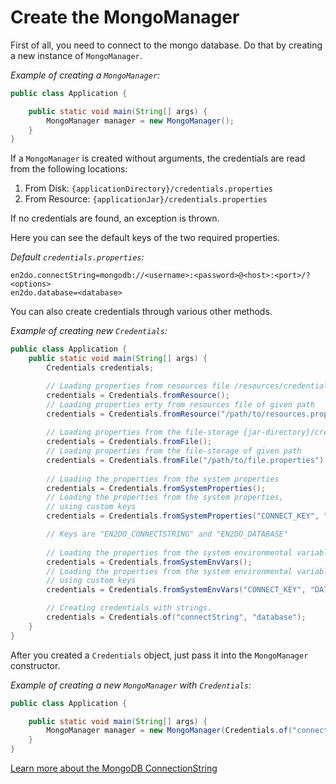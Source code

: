 # Create the MongoManager

First of all, you need to connect to the mongo database. Do that by creating a new instance of `MongoManager`.

_Example of creating a `MongoManager`:_

```java
public class Application {

    public static void main(String[] args) {
        MongoManager manager = new MongoManager();
    }
}
```

If a `MongoManager` is created without arguments, the credentials are read from the following locations:

1. From Disk: `{applicationDirectory}/credentials.properties`
2. From Resource: `{applicationJar}/credentials.properties`

If no credentials are found, an exception is thrown.

Here you can see the default keys of the two required properties.

_Default `credentials.properties`:_

```properties
en2do.connectString=mongodb://<username>:<password>@<host>:<port>/?<options>
en2do.database=<database>
```

You can also create credentials through various other methods.

_Example of creating new `Credentials`:_

```java
public class Application {
    public static void main(String[] args) {
        Credentials credentials;

        // Loading properties from resources file /resources/credentials.properties
        credentials = Credentials.fromResource(); 
        // Loading properties erty from resources file of given path
        credentials = Credentials.fromResource("/path/to/resources.properties");
        
        // Loading properties from the file-storage {jar-directory}/credentials.properties
        credentials = Credentials.fromFile();
        // Loading properties from the file-storage of given path
        credentials = Credentials.fromFile("/path/to/file.properties");
        
        // Loading the properties from the system properties
        credentials = Credentials.fromSystemProperties();
        // Loading the properties from the system properties, 
        // using custom keys
        credentials = Credentials.fromSystemProperties("CONNECT_KEY", "DATABASE_KEY");

        // Keys are "EN2DO_CONNECTSTRING" and "EN2DO_DATABASE"
        
        // Loading the properties from the system environmental variables
        credentials = Credentials.fromSystemEnvVars();
        // Loading the properties from the system environmental variables, 
        // using custom keys
        credentials = Credentials.fromSystemEnvVars("CONNECT_KEY", "DATABASE_KEY");

        // Creating credentials with strings.
        credentials = Credentials.of("connectString", "database");
    }
}
```

After you created a `Credentials` object, just pass it into the `MongoManager` constructor.

_Example of creating a new `MongoManager` with `Credentials`:_

```java
public class Application {

    public static void main(String[] args) {
        MongoManager manager = new MongoManager(Credentials.of("connectString", "databaseName"));
    }
}
```

[Learn more about the MongoDB ConnectionString](https://www.mongodb.com/docs/manual/reference/connection-string/)
